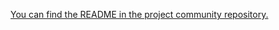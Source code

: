 [You can find the README in the project community repository.](https://github.com/variablejson/variablejson)